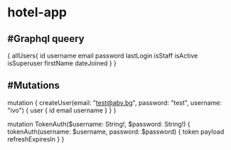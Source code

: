 # hotel-app


#Graphql queery
--
{
  allUsers{
    id
    username
    email
    password
    lastLogin
    isStaff
    isActive
    isSuperuser
    firstName
    dateJoined
  }
}

#Mutations
--
mutation {
  createUser(email: "test@abv.bg", password: "test", username: "ivo") {
    user {
      id
      email
      username
    }
  }
}

mutation TokenAuth($username: String!, $password: String!) {
  tokenAuth(username: $username, password: $password) {
    token
    payload
    refreshExpiresIn
  }
}